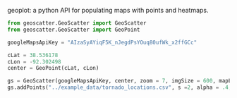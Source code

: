 geoplot: a python API for populating maps with points and heatmaps. 

```python
from geoscatter.GeoScatter import GeoScatter
from geoscatter.GeoScatter import GeoPoint

googleMapsApiKey = "AIzaSyAYiqF5K_nJegdPsYOuq80ufWk_x2ffGCc"

cLat = 38.536178
cLon = -92.302498
center = GeoPoint(cLat, cLon)

gs = GeoScatter(googleMapsApiKey, center, zoom = 7, imgSize = 600, mapLabels=False)
gs.addPoints("../example_data/tornado_locations.csv", s =2, alpha = .4, c = 'r', marker='o')
```
